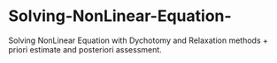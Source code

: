 # Solving-NonLinear-Equation-
Solving NonLinear Equation with Dychotomy and Relaxation methods + priori estimate and posteriori assessment.
